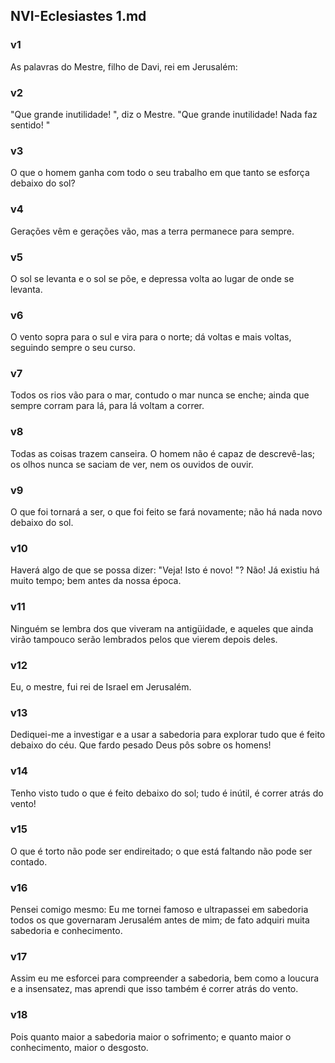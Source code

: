 ## NVI-Eclesiastes 1.md
### v1
 As palavras do Mestre, filho de Davi, rei em Jerusalém:
### v2
 "Que grande inutilidade! ", diz o Mestre. "Que grande inutilidade! Nada faz sentido! "
### v3
 O que o homem ganha com todo o seu trabalho em que tanto se esforça debaixo do sol?
### v4
 Gerações vêm e gerações vão, mas a terra permanece para sempre.
### v5
 O sol se levanta e o sol se põe, e depressa volta ao lugar de onde se levanta.
### v6
 O vento sopra para o sul e vira para o norte; dá voltas e mais voltas, seguindo sempre o seu curso.
### v7
 Todos os rios vão para o mar, contudo o mar nunca se enche; ainda que sempre corram para lá, para lá voltam a correr.
### v8
 Todas as coisas trazem canseira. O homem não é capaz de descrevê-las; os olhos nunca se saciam de ver, nem os ouvidos de ouvir.
### v9
 O que foi tornará a ser, o que foi feito se fará novamente; não há nada novo debaixo do sol.
### v10
 Haverá algo de que se possa dizer: "Veja! Isto é novo! "? Não! Já existiu há muito tempo; bem antes da nossa época.
### v11
 Ninguém se lembra dos que viveram na antigüidade, e aqueles que ainda virão tampouco serão lembrados pelos que vierem depois deles.
### v12
 Eu, o mestre, fui rei de Israel em Jerusalém.
### v13
 Dediquei-me a investigar e a usar a sabedoria para explorar tudo que é feito debaixo do céu. Que fardo pesado Deus pôs sobre os homens!
### v14
 Tenho visto tudo o que é feito debaixo do sol; tudo é inútil, é correr atrás do vento!
### v15
 O que é torto não pode ser endireitado; o que está faltando não pode ser contado.
### v16
 Pensei comigo mesmo: Eu me tornei famoso e ultrapassei em sabedoria todos os que governaram Jerusalém antes de mim; de fato adquiri muita sabedoria e conhecimento.
### v17
 Assim eu me esforcei para compreender a sabedoria, bem como a loucura e a insensatez, mas aprendi que isso também é correr atrás do vento.
### v18
 Pois quanto maior a sabedoria maior o sofrimento; e quanto maior o conhecimento, maior o desgosto.
